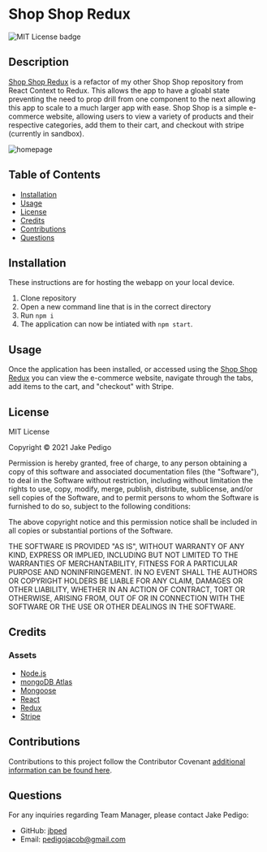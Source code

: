 # Shop Shop Redux
![MIT License badge](https://img.shields.io/badge/license-MIT_License-green)

## Description
[Shop Shop Redux](https://shopp-shopp.herokuapp.com/) is a refactor of my other Shop Shop repository from React Context to Redux. This allows the app to have a gloabl state preventing the need to prop drill from one component to the next allowing this app to scale to a much larger app with ease. Shop Shop is a simple e-commerce website, allowing users to view a variety of products and their respective categories, add them to their cart, and checkout with stripe (currently in sandbox).

![homepage](https://user-images.githubusercontent.com/76881086/134840307-2a7bb368-99bd-4930-b827-9c5291f26912.png)

## Table of Contents
* [Installation](#installation)
* [Usage](#usage)
* [License](#license)
* [Credits](#credits)
* [Contributions](#contributions)
* [Questions](#questions)

## Installation
These instructions are for hosting the webapp on your local device.
1. Clone repository 
2. Open a new command line that is in the correct directory 
3. Run `npm i `
4. The application can now be intiated with `npm start`.

## Usage
Once the application has been installed, or accessed using the [Shop Shop Redux](https://shopp-shopp.herokuapp.com/) you can view the e-commerce website, navigate through the tabs, add items to the cart, and "checkout" with Stripe.

## License

MIT License

Copyright &copy; 2021 Jake Pedigo

Permission is hereby granted, free of charge, to any person obtaining a copy of this software and associated documentation files (the "Software"), to deal in the Software without restriction, including without limitation the rights to use, copy, modify, merge, publish, distribute, sublicense, and/or sell copies of the Software, and to permit persons to whom the Software is furnished to do so, subject to the following conditions:

The above copyright notice and this permission notice shall be included in all copies or substantial portions of the Software.

THE SOFTWARE IS PROVIDED "AS IS", WITHOUT WARRANTY OF ANY KIND, EXPRESS OR IMPLIED, INCLUDING BUT NOT LIMITED TO THE WARRANTIES OF MERCHANTABILITY, FITNESS FOR A PARTICULAR PURPOSE AND NONINFRINGEMENT. IN NO EVENT SHALL THE AUTHORS OR COPYRIGHT HOLDERS BE LIABLE FOR ANY CLAIM, DAMAGES OR OTHER LIABILITY, WHETHER IN AN ACTION OF CONTRACT, TORT OR OTHERWISE, ARISING FROM, OUT OF OR IN CONNECTION WITH THE SOFTWARE OR THE USE OR OTHER DEALINGS IN THE SOFTWARE.

## Credits
### Assets
* [Node.js](https://nodejs.org/en/)
* [mongoDB Atlas](https://docs.atlas.mongodb.com/)
* [Mongoose](https://mongoosejs.com/)
* [React](https://reactjs.org/)
* [Redux](https://redux.js.org/)
* [Stripe](https://stripe.com/docs/api)

## Contributions
Contributions to this project follow the Contributor Covenant [additional information can be found here](https://www.contributor-covenant.org/version/2/0/code_of_conduct/).

## Questions
For any inquiries regarding Team Manager, please contact Jake Pedigo:
* GitHub: [jbped](https://github.com/jbped)
* Email: <pedigojacob@gmail.com>
